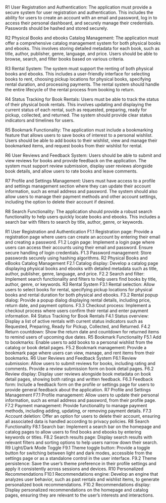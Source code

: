 R1 User Registration and Authentication: The application must provide a secure system for user registration and authentication. This includes the ability for users to create an account with an email and password, log in to access their personal dashboard, and securely manage their credentials. Passwords should be hashed and stored securely.

R2 Physical Books and ebooks Catalog Management: The application must offer a comprehensive catalog management system for both physical books and ebooks. This involves storing detailed metadata for each book, such as title, author, publisher, genre, language, and price. Users should be able to browse, search, and filter books based on various criteria.

R3 Rental System: The system must support the renting of both physical books and ebooks. This includes a user-friendly interface for selecting books to rent, choosing pickup locations for physical books, specifying rental duration, and processing payments. The rental system should handle the entire lifecycle of the rental process from booking to return.

R4 Status Tracking for Book Rentals: Users must be able to track the status of their physical book rentals. This involves updating and displaying the current status of each rental, such as requested, preparing, ready for pickup, collected, and returned. The system should provide clear status indicators and timelines for users.

R5 Bookmark Functionality: The application must include a bookmarking feature that allows users to save books of interest to a personal wishlist. Users should be able to add books to their wishlist, view and manage their bookmarked items, and request books from their wishlist for rental.

R6 User Reviews and Feedback System: Users should be able to submit and view reviews for books and provide feedback on the application. The system must support review submission, display user reviews alongside book details, and allow users to rate books and leave comments.

R7 Profile and Settings Management: Users must have access to a profile and settings management section where they can update their account information, such as email address and password. The system should also allow users to manage their payment methods and other account settings, including the option to delete their account if desired.

R8 Search Functionality: The application should provide a robust search functionality to help users quickly locate books and ebooks. This includes a search bar with filters to search by title, author, genre, or keywords.

R1 User Registration and Authentication
F1.1 Registration page: Provide a registration page where users can create an account by entering their email and creating a password.
F1.2 Login page: Implement a login page where users can access their accounts using their email and password. Ensure secure handling of login credentials.
F1.3 Password management: Store passwords securely using hashing algorithms.
R2 Physical Books and eBooks Catalog Management
F2.1 Catalog display: Develop a catalog page displaying physical books and ebooks with detailed metadata such as title, author, publisher, genre, language, and price.
F2.2 Search and filter: Implement search functionality and filters to help users find books by title, author, genre, or keywords.
R3 Rental System
F3.1 Rental selection: Allow users to select books for rental, specifying pickup locations for physical books and rental duration for both physical and ebooks.
F3.2 Rental popup dialog: Provide a popup dialog displaying rental details, including price, return date, and payment options.
F3.3 Checkout process: Implement a checkout process where users confirm their rental and enter payment information.
R4 Status Tracking for Book Rentals
F4.1 Status overview: Display a list of active rentals with current status indicators such as Requested, Preparing, Ready for Pickup, Collected, and Returned.
F4.2 Return countdown: Show the return date and countdown for returned items to remind users of upcoming due dates.
R5 Bookmark Functionality
F5.1 Add to bookmarks: Enable users to add books to a personal wishlist from the catalog or book detail pages.
F5.2 Bookmark management: Provide a bookmark page where users can view, manage, and rent items from their bookmarks.
R6 User Reviews and Feedback System
F6.1 Review submission: Allow users to submit reviews for books, including rating and comments. Provide a review submission form on book detail pages.
F6.2 Review display: Display user reviews alongside book metadata on book detail pages, showing both ratings and written feedback.
F6.3 Feedback form: Include a feedback form on the profile or settings page for users to provide general feedback about the application.
R7 Profile and Settings Management
F7.1 Profile management: Allow users to update their personal information, such as email address and password, from their profile page.
F7.2 Payment management: Provide functionality to manage payment methods, including adding, updating, or removing payment details.
F7.3 Account deletion: Offer an option for users to delete their account, ensuring all associated data is handled according to privacy policies.
R8 Search Functionality
F8.1 Search bar: Implement a search bar on the homepage and catalog pages to allow users to find books and ebooks by entering keywords or titles.
F8.2 Search results page: Display search results with relevant filters and sorting options to help users narrow down their search.
R9 Light/Dark Mode Toggle
F9.1 Theme toggle button: Provide a toggle button for switching between light and dark modes, accessible from the settings page or as a standalone control in the user interface.
F9.2 Theme persistence: Save the user’s theme preference in their profile settings and apply it consistently across sessions and devices.
R10 Personalized Recommendations
F10.1 Recommendations engine: Develop an engine that analyzes user behavior, such as past rentals and wishlist items, to generate personalized book recommendations.
F10.2 Recommendations display: Display personalized recommendations on the homepage and catalog pages, ensuring they are relevant to the user’s interests and interactions.
